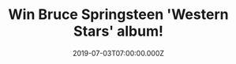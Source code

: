 ---
campaign-uuid: "c-63a8cfcf-5501-4c2c-a943-969d17ed700f"
type: "Competition"
category: "Music"
date: "2019-07-03T07:00:00.000Z"
end-date: "2019-09-03T23:59:00.000Z"
disable-form: false
is_promoted: false
has_entry_page: true
title: "Win Bruce Springsteen 'Western Stars' album!"
competition-description: "<p>'Western Stars' is Bruce Springsteen first new studio\
  \ album in five years. He takes his music to a new place, drawing inspiration in\
  \ part from the Southern California pop records of the late '60s and early '70s.\
  \ The 13 tracks on 'Western Stars' encompass a sweeping range of American themes,\
  \ of highways and desert spaces, of isolation and community and the permanence of\
  \ home and hope.</p>\n<p>We are giving away a copy of his new album to one lucky\
  \ NME AAA member. Are you his biggest fan? Click below for a chance to win.</p>\n"
hero-header: "Win Bruce Springsteen 'Western Stars' album!"
terms-confirmation: "N/A"
banner-img: "https://assets.expresslyapp.com/asset-89ac3a81-a8d5-497e-99c4-513ecbee5c33.jpg"
logo-left-href: "aaa.nme.com"
logo-left-image: "https://assets.expresslyapp.com/asset-16b7bea2-3043-434d-bbf0-200d11247341.jpg"
logo-left-title: "NME AAA"
bg-image-hero: "https://assets.expresslyapp.com/asset-cab3b01d-c2b0-412b-bf10-ad3394b5766e.jpg"
bg-image-first: "https://assets.expresslyapp.com/asset-9f417634-a1d5-450b-8faf-83a6faf33846.jpg"
section1-content: "<p>Bruce Springsteen's first new studio album in five years takes\
  \ his music to a new place, drawing inspiration in part from the Southern California\
  \ pop records of the late '60s and early '70s. The 13 tracks on 'Western Stars'\
  \ encompass a sweeping range of American themes, of highways and desert spaces,\
  \ of isolation and community and the permanence of home and hope.</p>\n<p>The musical\
  \ arrangements include strings, horns, pedal steel and contributions from more than\
  \ 20 other players including Jon Brion (who plays celeste, Moog and farfisa), as\
  \ well as guest appearances by David Sancious, Charlie Giordano and Soozie Tyrell.\
  \ The album was mixed by 13-time Grammy winner Tom Elmhirst.</p>\n<p>Enter the draw\
  \ to win a copy of his brand new album now. Good luck!</p>\n"
entry-title: "Win Bruce Springsteen 'Western Stars' album!"
entry-content: "<p>Enter the draw to win  Bruce Springsteen 'Western Stars' album\
  \ by completing the form below before 23:59 on the 3rd of September 2019.</p>\n"
has-winner: false
prize-description: "Bruce Springsteen 'Western Stars' album."
special-conditions: "Multiple entries are allowed up to one every day."
country-restrictions:
- "GB"
---